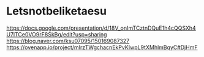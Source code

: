 # Letsnotbeliketaesu

https://docs.google.com/presentation/d/18V_onImTCztnDQuE1h4cQQSXh4U7lTCe0VO9rF8SkBg/edit?usp=sharing
https://blog.naver.com/ksu07095/150169087327
https://ovenapp.io/project/mIrzTWgchacnEkPvKIwpL9tXMhlmBqyC#DjHmF
